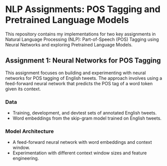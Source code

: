 # NLP Assignments: POS Tagging and Pretrained Language Models

This repository contains my implementations for two key assignments in Natural Language Processing (NLP): Part-of-Speech (POS) Tagging using Neural Networks and exploring Pretrained Language Models.

## Assignment 1: Neural Networks for POS Tagging

This assignment focuses on building and experimenting with neural networks for POS tagging of English tweets. The approach involves using a feed-forward neural network that predicts the POS tag of a word token given its context. 

### Data

- Training, development, and devtest sets of annotated English tweets.
- Word embeddings from the skip-gram model trained on English tweets.

### Model Architecture

- A feed-forward neural network with word embeddings and context window.
- Experimentation with different context window sizes and feature engineering.
